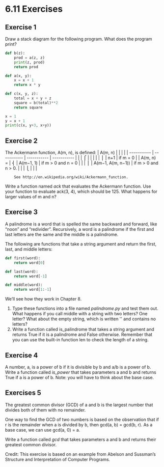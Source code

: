 # 6.11  Exercises

## Exercise 1  
Draw a stack diagram for the following program. What does the program print?

```python
def b(z):
    prod = a(z, z)
    print(z, prod)
    return prod

def a(x, y):
    x = x + 1
    return x * y

def c(x, y, z):
    total = x + y + z
    square = b(total)**2
    return square

x = 1
y = x + 1
print(c(x, y+3, x+y))
```


## Exercise 2  
The Ackermann function, A(m, n), is defined:
| A(m, n) | | | |
| ----------- | ----------- | ----------- | ----------- |
| | ⎧ | | |
| | ⎪ | n+1	| if  m = 0 |
| A(m, n) = | ⎨ | A(m−1, 1)	| if  m > 0  and  n = 0 |
| | ⎪ | A(m−1, A(m, n−1)) | if  m > 0  and  n > 0. |
| | ⎩ | | |

        See http://en.wikipedia.org/wiki/Ackermann_function. 

Write a function named *ack* that evaluates the Ackermann function. Use your function to evaluate ack(3, 4), which should be 125. What happens for larger values of m and n?


## Exercise 3  
A palindrome is a word that is spelled the same backward and forward, like “noon” and “redivider”. Recursively, a word is a palindrome if the first and last letters are the same and the middle is a palindrome.

The following are functions that take a string argument and return the first, last, and middle letters:
``` python
def first(word):
    return word[0]

def last(word):
    return word[-1]

def middle(word):
    return word[1:-1]
```
We’ll see how they work in Chapter 8.

1. Type these functions into a file named *palindrome.py* and test them out. What happens if you call middle with a string with two letters? One letter? What about the empty string, which is written '' and contains no letters?
2. Write a function called is_palindrome that takes a string argument and returns True if it is a palindrome and False otherwise. Remember that you can use the built-in function len to check the length of a string.



## Exercise 4   
A number, a, is a power of b if it is divisible by b and a/b is a power of b. Write a function called *is_power* that takes parameters a and b and returns True if a is a power of b.
Note: you will have to think about the base case.


## Exercises 5
The greatest common divisor (GCD) of a and b is the largest number that divides both of them with no remainder.

One way to find the GCD of two numbers is based on the observation that if r is the remainder when a is divided by b, then gcd(a, b) = gcd(b, r). As a base case, we can use gcd(a, 0) = a.

Write a function called *gcd* that takes parameters a and b and returns their greatest common divisor.

Credit: This exercise is based on an example from Abelson and Sussman’s Structure and Interpretation of Computer Programs.
